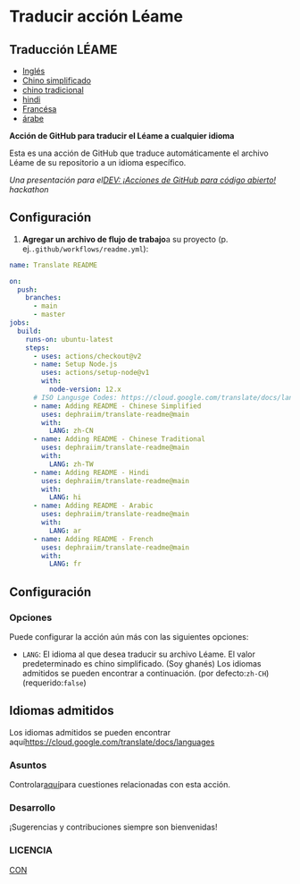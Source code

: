 # Traducir acción Léame

## Traducción LÉAME

-   [Inglés](README.md)
-   [Chino simplificado](README.zh-CN.md)
-   [chino tradicional](README.zh-TW.md)
-   [hindi](README.hi.md)
-   [Francésa](README.fr.md)
-   [árabe](README.ar.md)

**Acción de GitHub para traducir el Léame a cualquier idioma**

Esta es una acción de GitHub que traduce automáticamente el archivo Léame de su repositorio a un idioma específico.

_Una presentación para el[DEV: ¡Acciones de GitHub para código abierto!](https://dev.to/devteam/announcing-the-github-actions-hackathon-on-dev-3ljn) hackathon_

## Configuración

1.  **Agregar un archivo de flujo de trabajo**a su proyecto (p. ej.`.github/workflows/readme.yml`):

```yaml
name: Translate README

on:
  push:
    branches:
      - main
      - master
jobs:
  build:
    runs-on: ubuntu-latest
    steps:
      - uses: actions/checkout@v2
      - name: Setup Node.js
        uses: actions/setup-node@v1
        with:
          node-version: 12.x
      # ISO Langusge Codes: https://cloud.google.com/translate/docs/languages  
      - name: Adding README - Chinese Simplified
        uses: dephraiim/translate-readme@main
        with:
          LANG: zh-CN
      - name: Adding README - Chinese Traditional
        uses: dephraiim/translate-readme@main
        with:
          LANG: zh-TW
      - name: Adding README - Hindi
        uses: dephraiim/translate-readme@main
        with:
          LANG: hi
      - name: Adding README - Arabic
        uses: dephraiim/translate-readme@main
        with:
          LANG: ar
      - name: Adding README - French
        uses: dephraiim/translate-readme@main
        with:
          LANG: fr
```

## Configuración

### Opciones

Puede configurar la acción aún más con las siguientes opciones:

-   `LANG`: El idioma al que desea traducir su archivo Léame. El valor predeterminado es chino simplificado. (Soy ghanés) Los idiomas admitidos se pueden encontrar a continuación.
    (por defecto:`zh-CH`) (requerido:`false`)

## Idiomas admitidos

Los idiomas admitidos se pueden encontrar aquí<https://cloud.google.com/translate/docs/languages>

### Asuntos

Controlar[aquí](https://github.com/dephraiim/translate-readme/issues/1)para cuestiones relacionadas con esta acción.

### Desarrollo

¡Sugerencias y contribuciones siempre son bienvenidas!

### LICENCIA

[CON](./LICENSE)
